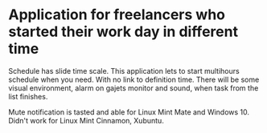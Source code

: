 # Application for freelancers who started their work day in different time
Schedule has slide time scale. 
This application lets to start multihours schedule when you need. 
With no link to definition time. 
There will be some visual environment, alarm on gajets monitor and sound, 
when task from the list finishes.

Mute notification is tasted and able for Linux Mint Mate and Windows 10. Didn't work for Linux Mint Cinnamon, Xubuntu.